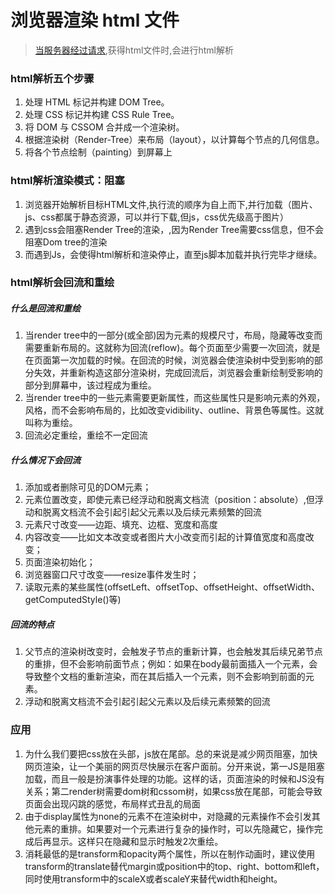 # 浏览器渲染 html 文件
> [当服务器经过请求](https://www.tomz.club/blog/md/Server/http/2019-04/180702.md),获得html文件时,会进行html解析

### html解析五个步骤
1. 处理 HTML 标记并构建 DOM Tree。
2. 处理 CSS 标记并构建 CSS Rule Tree。
3. 将 DOM 与 CSSOM 合并成一个渲染树。
4. 根据渲染树（Render-Tree）来布局（layout），以计算每个节点的几何信息。
5. 将各个节点绘制（painting）到屏幕上

### html解析渲染模式：阻塞
1. 浏览器开始解析目标HTML文件,执行流的顺序为自上而下,并行加载（图片、js、css都属于静态资源，可以并行下载,但js，css优先级高于图片）
2. 遇到css会阻塞Render Tree的渲染，,因为Render Tree需要css信息，但不会阻塞Dom tree的渲染
3. 而遇到Js，会使得html解析和渲染停止，直至js脚本加载并执行完毕才继续。

### html解析会回流和重绘
##### 什么是回流和重绘
1. 当render tree中的一部分(或全部)因为元素的规模尺寸，布局，隐藏等改变而需要重新布局的。这就称为回流(reflow)。每个页面至少需要一次回流，就是在页面第一次加载的时候。在回流的时候，浏览器会使渲染树中受到影响的部分失效，并重新构造这部分渲染树，完成回流后，浏览器会重新绘制受影响的部分到屏幕中，该过程成为重绘。
2. 当render tree中的一些元素需要更新属性，而这些属性只是影响元素的外观，风格，而不会影响布局的，比如改变vidibility、outline、背景色等属性。这就叫称为重绘。
3. 回流必定重绘，重绘不一定回流

##### 什么情况下会回流
1. 添加或者删除可见的DOM元素；
2. 元素位置改变，即使元素已经浮动和脱离文档流（position：absolute）,但浮动和脱离文档流不会引起引起父元素以及后续元素频繁的回流
3. 元素尺寸改变——边距、填充、边框、宽度和高度
4. 内容改变——比如文本改变或者图片大小改变而引起的计算值宽度和高度改变；
5. 页面渲染初始化；
6. 浏览器窗口尺寸改变——resize事件发生时； 
7. 读取元素的某些属性(offsetLeft、offsetTop、offsetHeight、offsetWidth、getComputedStyle()等)

##### 回流的特点
1. 父节点的渲染树改变时，会触发子节点的重新计算，也会触发其后续兄弟节点的重排，但不会影响前面节点；例如：如果在body最前面插入一个元素，会导致整个文档的重新渲染，而在其后插入一个元素，则不会影响到前面的元素。
2. 浮动和脱离文档流不会引起引起父元素以及后续元素频繁的回流

### 应用
1. 为什么我们要把css放在头部，js放在尾部。总的来说是减少网页阻塞，加快网页渲染，让一个美丽的网页尽快展示在客户面前。分开来说，第一JS是阻塞加载，而且一般是扮演事件处理的功能。这样的话，页面渲染的时候和JS没有关系；第二render树需要dom树和cssom树，如果css放在尾部，可能会导致页面会出现闪跳的感觉，布局样式丑乱的局面
2. 由于display属性为none的元素不在渲染树中，对隐藏的元素操作不会引发其他元素的重排。如果要对一个元素进行复杂的操作时，可以先隐藏它，操作完成后再显示。这样只在隐藏和显示时触发2次重绘。
3. 消耗最低的是transform和opacity两个属性，所以在制作动画时，建议使用transform的translate替代margin或position中的top、right、bottom和left，同时使用transform中的scaleX或者scaleY来替代width和height。